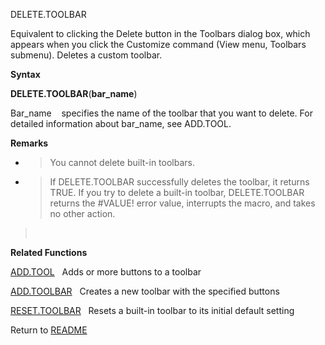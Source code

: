 DELETE.TOOLBAR

Equivalent to clicking the Delete button in the Toolbars dialog box,
which appears when you click the Customize command (View menu, Toolbars
submenu). Deletes a custom toolbar.

**Syntax**

**DELETE.TOOLBAR**(**bar\_name**)

Bar\_name    specifies the name of the toolbar that you want to delete.
For detailed information about bar\_name, see ADD.TOOL.

**Remarks**

  - > You cannot delete built-in toolbars.

  - > If DELETE.TOOLBAR successfully deletes the toolbar, it returns
    > TRUE. If you try to delete a built-in toolbar, DELETE.TOOLBAR
    > returns the \#VALUE\! error value, interrupts the macro, and takes
    > no other action.

>  

**Related Functions**

[ADD.TOOL](ADD.TOOL.md)   Adds or more buttons to a toolbar

[ADD.TOOLBAR](ADD.TOOLBAR.md)   Creates a new toolbar with the specified buttons

[RESET.TOOLBAR](RESET.TOOLBAR.md)   Resets a built-in toolbar to its initial default setting



Return to [README](README.md)

